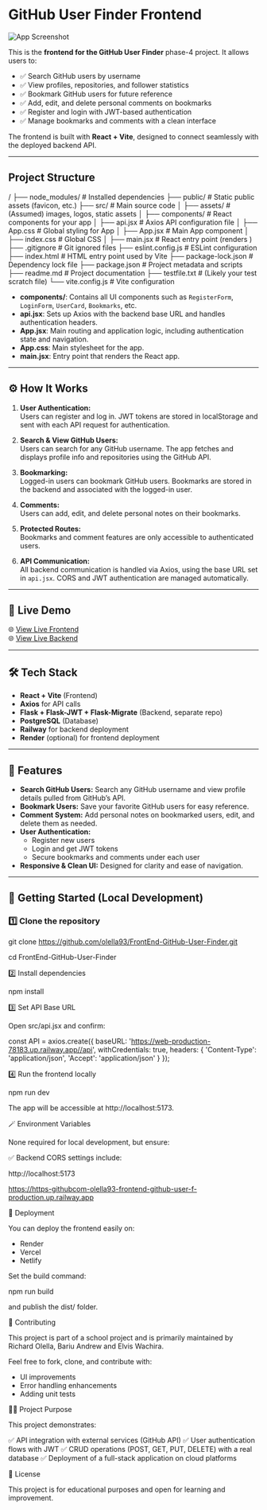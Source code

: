 # GitHub User Finder Frontend

![App Screenshot](https://i.imgur.com/DYLukzH.png) 

This is the **frontend for the GitHub User Finder** phase-4 project. It allows users to:

- ✅ Search GitHub users by username  
- ✅ View profiles, repositories, and follower statistics  
- ✅ Bookmark GitHub users for future reference  
- ✅ Add, edit, and delete personal comments on bookmarks  
- ✅ Register and login with JWT-based authentication  
- ✅ Manage bookmarks and comments with a clean interface  

The frontend is built with **React + Vite**, designed to connect seamlessly with the deployed backend API.

---

## Project Structure

/
├── node_modules/               # Installed dependencies
├── public/                     # Static public assets (favicon, etc.)
├── src/                        # Main source code
│   ├── assets/                 # (Assumed) images, logos, static assets
│   ├── components/             # React components for your app
│   ├── api.jsx                 # Axios API configuration file
│   ├── App.css                 # Global styling for App
│   ├── App.jsx                 # Main App component
│   ├── index.css               # Global CSS
│   ├── main.jsx                # React entry point (renders <App />)
├── .gitignore                  # Git ignored files
├── eslint.config.js            # ESLint configuration
├── index.html                  # HTML entry point used by Vite
├── package-lock.json           # Dependency lock file
├── package.json                # Project metadata and scripts
├── readme.md                   # Project documentation
├── testfile.txt                # (Likely your test scratch file)
└── vite.config.js              # Vite configuration


- **components/**: Contains all UI components such as `RegisterForm`, `LoginForm`, `UserCard`, `Bookmarks`, etc.
- **api.jsx**: Sets up Axios with the backend base URL and handles authentication headers.
- **App.jsx**: Main routing and application logic, including authentication state and navigation.
- **App.css**: Main stylesheet for the app.
- **main.jsx**: Entry point that renders the React app.

---

## ⚙️ How It Works

1. **User Authentication:**  
   Users can register and log in. JWT tokens are stored in localStorage and sent with each API request for authentication.

2. **Search & View GitHub Users:**  
   Users can search for any GitHub username. The app fetches and displays profile info and repositories using the GitHub API.

3. **Bookmarking:**  
   Logged-in users can bookmark GitHub users. Bookmarks are stored in the backend and associated with the logged-in user.

4. **Comments:**  
   Users can add, edit, and delete personal notes on their bookmarks.

5. **Protected Routes:**  
   Bookmarks and comment features are only accessible to authenticated users.

6. **API Communication:**  
   All backend communication is handled via Axios, using the base URL set in `api.jsx`. CORS and JWT authentication are managed automatically.

---


## 🚀 Live Demo

🌐 [View Live Frontend](https://https-githubcom-olella93-frontend-github-user-f-production.up.railway.app/)  
🌐 [View Live Backend](https://web-production-78183.up.railway.app/)

---

## 🛠️ Tech Stack

- **React + Vite** (Frontend)
- **Axios** for API calls
- **Flask + Flask-JWT + Flask-Migrate** (Backend, separate repo)
- **PostgreSQL** (Database)
- **Railway** for backend deployment
- **Render** (optional) for frontend deployment

---

## 📸 Features

- **Search GitHub Users:** Search any GitHub username and view profile details pulled from GitHub’s API.
- **Bookmark Users:** Save your favorite GitHub users for easy reference.
- **Comment System:** Add personal notes on bookmarked users, edit, and delete them as needed.
- **User Authentication:**  
  - Register new users  
  - Login and get JWT tokens  
  - Secure bookmarks and comments under each user
- **Responsive & Clean UI:** Designed for clarity and ease of navigation.

---

## 🚀 Getting Started (Local Development)

### 1️⃣ Clone the repository

git clone https://github.com/olella93/FrontEnd-GitHub-User-Finder.git

cd FrontEnd-GitHub-User-Finder

2️⃣ Install dependencies

npm install

3️⃣ Set API Base URL

Open src/api.jsx and confirm:

const API = axios.create({
  baseURL: 'https://web-production-78183.up.railway.app//api',
  withCredentials: true,
  headers: {
    'Content-Type': 'application/json',
    'Accept': 'application/json'
  }
});

4️⃣ Run the frontend locally

npm run dev

The app will be accessible at http://localhost:5173.

🪄 Environment Variables

None required for local development, but ensure:

✅ Backend CORS settings include:

http://localhost:5173

https://https-githubcom-olella93-frontend-github-user-f-production.up.railway.app

🚀 Deployment

You can deploy the frontend easily on:

- Render
- Vercel
- Netlify

Set the build command:

npm run build

and publish the dist/ folder.

🤝 Contributing

This project is part of a school project and is primarily maintained by Richard Olella, Bariu Andrew and Elvis Wachira.

Feel free to fork, clone, and contribute with:

- UI improvements
- Error handling enhancements
- Adding unit tests

🧑‍🏫 Project Purpose

This project demonstrates:

✅ API integration with external services (GitHub API)
✅ User authentication flows with JWT
✅ CRUD operations (POST, GET, PUT, DELETE) with a real database
✅ Deployment of a full-stack application on cloud platforms

📄 License

This project is for educational purposes and open for learning and improvement.
